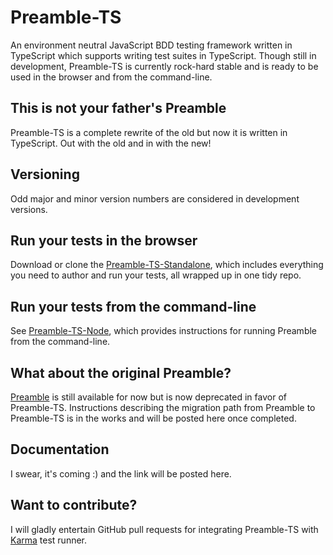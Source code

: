 # Preamble-TS
An environment neutral JavaScript BDD testing framework written in TypeScript which supports writing test suites in TypeScript. Though still in development, Preamble-TS is currently rock-hard stable and is ready to be used in the browser and from the command-line.

## This is not your father's Preamble
Preamble-TS is a complete rewrite of the old but now it is written in TypeScript. Out with the old and in with the new!

## Versioning
Odd major and minor version numbers are considered in development versions.

## Run your tests in the browser
Download or clone the [Preamble-TS-Standalone](https://github.com/Preamble-BDD/standalone), which includes everything you need to author and run your tests, all wrapped up in one tidy repo.

## Run your tests from the command-line
See [Preamble-TS-Node](https://github.com/Preamble-BDD/node.runner.reporter), which provides instructions for running Preamble from the command-line.

## What about the original Preamble?
 [Preamble](https://github.com/jeffschwartz/preamble)
 is still available for now but is now deprecated in favor of Preamble-TS. Instructions describing the migration path from Preamble to Preamble-TS is in the works and will be posted here once completed.

## Documentation
I swear, it's coming :) and the link will be posted here.

## Want to contribute?
I will gladly entertain GitHub pull requests for integrating Preamble-TS with [Karma](https://karma-runner.github.io/0.13/index.html) test runner.
